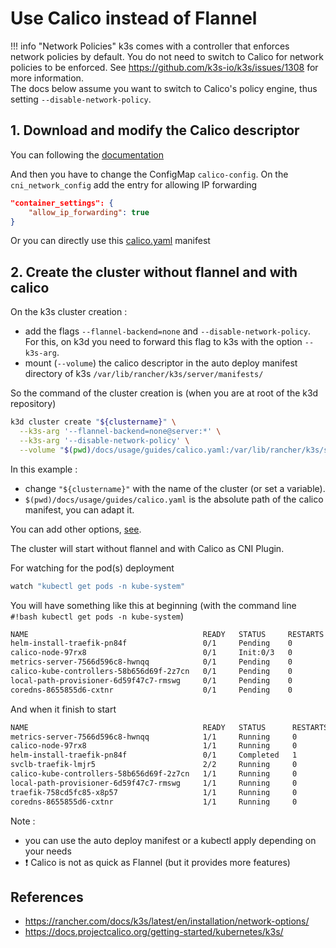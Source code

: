 # Use Calico instead of Flannel

!!! info "Network Policies"
    k3s comes with a controller that enforces network policies by default. You do not need to switch to Calico for network policies to be enforced. See <https://github.com/k3s-io/k3s/issues/1308> for more information.  
    The docs below assume you want to switch to Calico's policy engine, thus setting `--disable-network-policy`.

## 1. Download and modify the Calico descriptor

You can following the [documentation](https://docs.projectcalico.org/master/reference/cni-plugin/configuration)

And then you have to change the ConfigMap `calico-config`. On the `cni_network_config` add the entry for allowing IP forwarding  

```json
"container_settings": {
    "allow_ip_forwarding": true
}
```

Or you can directly use this [calico.yaml](calico.yaml) manifest

## 2. Create the cluster without flannel and with calico

On the k3s cluster creation :

- add the flags `--flannel-backend=none` and `--disable-network-policy`. For this, on k3d you need to forward this flag to k3s with the option `--k3s-arg`.
- mount (`--volume`) the calico descriptor in the auto deploy manifest directory of k3s `/var/lib/rancher/k3s/server/manifests/`

So the command of the cluster creation is (when you are at root of the k3d repository)

```bash
k3d cluster create "${clustername}" \
  --k3s-arg '--flannel-backend=none@server:*' \
  --k3s-arg '--disable-network-policy' \
  --volume "$(pwd)/docs/usage/guides/calico.yaml:/var/lib/rancher/k3s/server/manifests/calico.yaml"
```

In this example :

- change `"${clustername}"` with the name of the cluster (or set a variable).
- `$(pwd)/docs/usage/guides/calico.yaml` is the absolute path of the calico manifest, you can adapt it.

You can add other options, [see](../commands.md).  

The cluster will start without flannel and with Calico as CNI Plugin.

For watching for the pod(s) deployment

```bash
watch "kubectl get pods -n kube-system"    
```

You will have something like this at beginning (with the command line `#!bash kubectl get pods -n kube-system`)

```bash
NAME                                       READY   STATUS     RESTARTS   AGE
helm-install-traefik-pn84f                 0/1     Pending    0          3s
calico-node-97rx8                          0/1     Init:0/3   0          3s
metrics-server-7566d596c8-hwnqq            0/1     Pending    0          2s
calico-kube-controllers-58b656d69f-2z7cn   0/1     Pending    0          2s
local-path-provisioner-6d59f47c7-rmswg     0/1     Pending    0          2s
coredns-8655855d6-cxtnr                    0/1     Pending    0          2s
```

And when it finish to start

```bash
NAME                                       READY   STATUS      RESTARTS   AGE
metrics-server-7566d596c8-hwnqq            1/1     Running     0          56s
calico-node-97rx8                          1/1     Running     0          57s
helm-install-traefik-pn84f                 0/1     Completed   1          57s
svclb-traefik-lmjr5                        2/2     Running     0          28s
calico-kube-controllers-58b656d69f-2z7cn   1/1     Running     0          56s
local-path-provisioner-6d59f47c7-rmswg     1/1     Running     0          56s
traefik-758cd5fc85-x8p57                   1/1     Running     0          28s
coredns-8655855d6-cxtnr                    1/1     Running     0          56s
```

Note :

- you can use the auto deploy manifest or a kubectl apply depending on your needs
- :exclamation: Calico is not as quick as Flannel (but it provides more features)

## References

- <https://rancher.com/docs/k3s/latest/en/installation/network-options/>  
- <https://docs.projectcalico.org/getting-started/kubernetes/k3s/>
